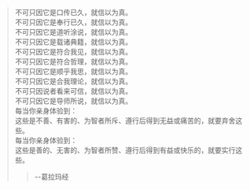 > 不可只因它是口传已久，就信以为真。  
> 不可只因它是奉行已久，就信以为真。  
> 不可只因它是道听涂说，就信以为真。  
> 不可只因它是载诸典籍，就信以为真。  
> 不可只因它是符合我见，就信以为真。  
> 不可只因它是符合哲理，就信以为真。  
> 不可只因它是顺乎我思，就信以为真。  
> 不可只因它是合我理论，就信以为真。  
> 不可只因说者看来可信，就信以为真。  
> 不可只因它是导师所说，就信以为真。  
> 每当你亲身体验到：  
> 这些是不善、有害的、为智者所斥、遵行后得到无益或痛苦的，就要弃舍这些。  
> 每当你亲身体验到：  
> 这些是善的、无害的、为智者所赞、遵行后得到有益或快乐的，就要实行这些。  
>> --葛拉玛经
